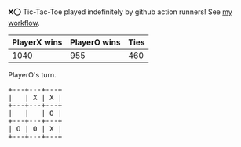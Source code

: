 :x::o: Tic-Tac-Toe played indefinitely by github action runners! See [my workflow](.github/workflows/play.yaml).

|PlayerX wins|PlayerO wins|Ties|
|-|-|-|
|1040|955|460|

PlayerO's turn.

<pre>
+---+---+---+
|   | X | X |
+---+---+---+
|   |   | O |
+---+---+---+
| O | O | X |
+---+---+---+
</pre>